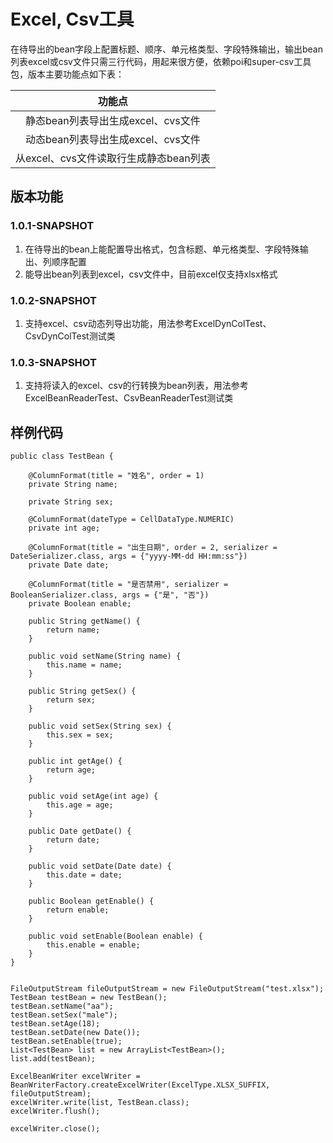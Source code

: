 # Excel, Csv工具
在待导出的bean字段上配置标题、顺序、单元格类型、字段特殊输出，输出bean列表excel或csv文件只需三行代码，用起来很方便，依赖poi和super-csv工具包，版本主要功能点如下表：

| 功能点                            |
| :-----------:     |
| 静态bean列表导出生成excel、cvs文件        |
| 动态bean列表导出生成excel、cvs文件        |
| 从excel、cvs文件读取行生成静态bean列表    |


## 版本功能
### 1.0.1-SNAPSHOT
1. 在待导出的bean上能配置导出格式，包含标题、单元格类型、字段特殊输出、列顺序配置
2. 能导出bean列表到excel，csv文件中，目前excel仅支持xlsx格式

### 1.0.2-SNAPSHOT
1. 支持excel、csv动态列导出功能，用法参考ExcelDynColTest、CsvDynColTest测试类

### 1.0.3-SNAPSHOT
1. 支持将读入的excel、csv的行转换为bean列表，用法参考ExcelBeanReaderTest、CsvBeanReaderTest测试类

## 样例代码
```
public class TestBean {

    @ColumnFormat(title = "姓名", order = 1)
    private String name;

    private String sex;

    @ColumnFormat(dateType = CellDataType.NUMERIC)
    private int age;

    @ColumnFormat(title = "出生日期", order = 2, serializer = DateSerializer.class, args = {"yyyy-MM-dd HH:mm:ss"})
    private Date date;

    @ColumnFormat(title = "是否禁用", serializer = BooleanSerializer.class, args = {"是", "否"})
    private Boolean enable;

    public String getName() {
        return name;
    }

    public void setName(String name) {
        this.name = name;
    }

    public String getSex() {
        return sex;
    }

    public void setSex(String sex) {
        this.sex = sex;
    }

    public int getAge() {
        return age;
    }

    public void setAge(int age) {
        this.age = age;
    }

    public Date getDate() {
        return date;
    }

    public void setDate(Date date) {
        this.date = date;
    }

    public Boolean getEnable() {
        return enable;
    }

    public void setEnable(Boolean enable) {
        this.enable = enable;
    }
}


FileOutputStream fileOutputStream = new FileOutputStream("test.xlsx");
TestBean testBean = new TestBean();
testBean.setName("aa");
testBean.setSex("male");
testBean.setAge(18);
testBean.setDate(new Date());
testBean.setEnable(true);
List<TestBean> list = new ArrayList<TestBean>();
list.add(testBean);

ExcelBeanWriter excelWriter = BeanWriterFactory.createExcelWriter(ExcelType.XLSX_SUFFIX, fileOutputStream);
excelWriter.write(list, TestBean.class);
excelWriter.flush();

excelWriter.close();

```